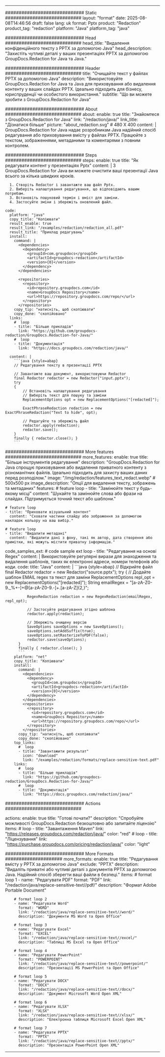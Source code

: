 
---
############################# Static ############################
layout: "format"
date:  2025-08-08T14:46:56
draft: false
lang: uk
format: Pptx
product: "Redaction"
product_tag: "redaction"
platform: "Java"
platform_tag: "java"

############################# Head ############################
head_title: "Видалення конфіденційного тексту з PPTX за допомогою Java"
head_description: "Захистіть чутливі деталі у ваших презентаціях PPTX за допомогою GroupDocs.Redaction for Java та Java."

############################# Header ############################
title: "Очищайте текст у файлах PPTX за допомогою Java" 
description: "Використовуйте GroupDocs.Redaction for Java та Java для приховування або видалення контенту у ваших слайдах PPTX. Ідеально підходить для бізнесу, юриспруденції чи особистого використання."
subtitle: "Що ви можете зробити з GroupDocs.Redaction for Java" 

############################# About ############################
about:
    enable: true
    title: "Знайомтеся з GroupDocs.Redaction for Java"
    link: "/redaction/java/"
    link_title: "Дізнатися більше"
    picture: "about_redaction.svg" # 480 X 400
    content: |
       GroupDocs.Redaction for Java надає розробникам Java надійний спосіб редагування або приховування вмісту у файлах PPTX. Працюйте з текстом, зображеннями, метаданими та коментарями з повним контролем.

############################# Steps ############################
steps:
    enable: true
    title: "Як редагувати контент у презентаціях Pptx"
    content: |
      З GroupDocs.Redaction for Java ви можете очистити ваші презентації Java всього за кілька швидких кроків.
      
      1. Створіть Redactor і завантажте ваш файл Pptx.
      2. Виберіть налаштування редагування, що відповідають вашим потребам.
      3. Встановіть пошуковий термін і вміст для заміни.
      4. Застосуйте зміни і збережіть оновлений файл.
   
    code:
      platform: "java"
      copy_title: "Копіювати"
      result_enable: true
      result_link: "/examples/redaction/redaction_all.pdf"
      result_title: "Приклад редагувань"
      install:
        command: |
          <dependencies>
            <dependency>
              <groupId>com.groupdocs</groupId>
              <artifactId>groupdocs-redaction</artifactId>
              <version>{0}</version>
            </dependency>
          </dependencies>

          <repositories>
            <repository>
              <id>repository.groupdocs.com</id>
              <name>GroupDocs Repository</name>
              <url>https://repository.groupdocs.com/repo/</url>
            </repository>
          </repositories>
        copy_tip: "натисніть, щоб скопіювати"
        copy_done: "скопійовано"
      links:
        #  loop
        - title: "Більше прикладів"
          link: "https://github.com/groupdocs-redaction/GroupDocs.Redaction-for-Java/"
        #  loop
        - title: "Документація"
          link: "https://docs.groupdocs.com/redaction/java/"
          
      content: |
        ```java {style=abap}
        // Редагування тексту в презентації PPTX

        // Завантажте ваш документ, використовуючи Redactor
        final Redactor redactor = new Redactor("input.pptx");
        try
        {
            // Встановіть налаштування редагування
            // Виберіть текст для пошуку та заміни
            ReplacementOptions opt = new ReplacementOptions("[redacted]");
            
            ExactPhraseRedaction redaction = new ExactPhraseRedaction("Text to hide", opt);

            // Редагуйте та збережіть файл
            redactor.apply(redaction);
            redactor.save();
        }
        finally { redactor.close(); }
        ```            


############################# More features ############################
more_features:
  enable: true
  title: "Більше інструментів редагування"
  description: "GroupDocs.Redaction for Java спрощує приховування або видалення приватного контенту з різноманітних файлів. Ідеально підходить для захисту ваших даних перед розподілом."
  image: "/img/redaction/features_text_redact.webp" # 500x500 px
  image_description: "Опції для видалення тексту, зображень та метаданих"
  features:
    # feature loop
    - title: "Замінюйте текст у будь-якому місці"
      content: "Шукайте та замінюйте слова або фрази на слайдах. Підтримується точний текст або шаблони."

    # feature loop
    - title: "Приховати візуальний контент"
      content: "Сховати частини слайду або зображення за допомогою накладок кольору на ваш вибір."

    # feature loop
    - title: "Видалити метадані"
      content: "Видалити дані з фону, такі як автор, дата створення або примітки, які можуть містити приватну інформацію."
      
  code_samples_ext:
    # code sample ext loop
    - title: "Редагування на основі Regex"
      content: |
        Використовуйте регулярні вирази для знаходження та видалення шаблонів, таких як електронні адреси, номери телефонів або коди.
      code:
        title: "Java"
        content: |
          ```java {style=abap}
          //  Відкрийте файл
          final Redactor redactor = new Redactor("source.pptx");
          try
          {
              // Додайте шаблон EMAIL regex та текст для заміни
              ReplacementOptions repl_opt = new ReplacementOptions("[redacted]");
              String emailRegex = "[a-zA-Z0-9._%+-]+@[a-zA-Z0-9.-]+\.[a-zA-Z]{2,}";

              RegexRedaction redaction = new RegexRedaction(emailRegex, repl_opt);
              
              // Застосуйте редагування згідно шаблона
              redactor.apply(redaction);

              // Збережіть очищену версію
              SaveOptions saveOptions = new SaveOptions();
              saveOptions.setAddSuffix(true);
              saveOptions.setRasterizeToPDF(false);
              redactor.save(saveOptions);
          }
          finally { redactor.close(); }
          ```
        platform: "net"
        copy_title: "Копіювати"
        install:
          command: |
            <dependencies>
              <dependency>
                <groupId>com.groupdocs</groupId>
                <artifactId>groupdocs-redaction</artifactId>
                <version>{0}</version>
              </dependency>
            </dependencies>
            <repositories>
              <repository>
                <id>repository.groupdocs.com</id>
                <name>GroupDocs Repository</name>
                <url>https://repository.groupdocs.com/repo/</url>
              </repository>
            </repositories>
          copy_tip: "натисніть, щоб скопіювати"
          copy_done: "скопійовано"
        top_links:
          #  loop
          - title: "Завантажити результат"
            icon: "download"
            link: "/examples/redaction/formats/replace-sensitive-text.pdf"
        links:
          #  loop
          - title: "Більше прикладів"
            link: "https://github.com/groupdocs-redaction/GroupDocs.Redaction-for-Java/"
          #  loop
          - title: "Документація"
            link: "https://docs.groupdocs.com/redaction/java/"


############################# Actions ############################

actions:
  enable: true
  title: "Готові почати?"
  description: "Спробуйте можливості GroupDocs.Redaction безкоштовно або запитайте ліцензію"
  items:
    #  loop
    - title: "Завантаження Maven"
      link: "https://releases.groupdocs.com/redaction/java/"
      color: "red"
        #  loop
    - title: "Ліцензування"
      link: "https://purchase.groupdocs.com/pricing/redaction/java/"
      color: "light"


############################# More Formats #####################
more_formats:
    enable: true
    title: "Редагування вмісту у PPTX за допомогою Java"
    exclude: "PPTX"
    description: "Видаліть приватні або чутливі деталі з документів PPTX за допомогою Java. Надійний спосіб зберегти ваші файли в безпеці."
    items: 
        # format loop 1
        - name: "Редагувати PDF"
          format: "PDF"
          link: "/redaction/java/replace-sensitive-text//pdf/"
          description: "Формат Adobe Portable Document"

        # format loop 2
        - name: "Редагувати Word"
          format: "WORD"
          link: "/redaction/java/replace-sensitive-text//word/"
          description: "Документи MS Word та Open Office"
          
        # format loop 3
        - name: "Редагувати Excel"
          format: "EXCEL"
          link: "/redaction/java/replace-sensitive-text//excel/"
          description: "Таблиці MS Excel та Open Office"

        # format loop 4
        - name: "Редагувати PowerPoint"
          format: "POWERPOINT"
          link: "/redaction/java/replace-sensitive-text//powerpoint/"
          description: "Презентації MS PowerPoint та Open Office"

        # format loop 5
        - name: "Редагувати DOCX"
          format: "DOCX"
          link: "/redaction/java/replace-sensitive-text//docx/"
          description: "Документ Microsoft Word Open XML"
          
        # format loop 6
        - name: "Редагувати XLSX"
          format: "XLSX"
          link: "/redaction/java/replace-sensitive-text//xlsx/"
          description: "Електронна таблиця Microsoft Excel Open XML"
          
        # format loop 7
        - name: "Редагувати PPTX"
          format: "PPTX"
          link: "/redaction/java/replace-sensitive-text//pptx/"
          description: "Презентація PowerPoint Open XML"


---